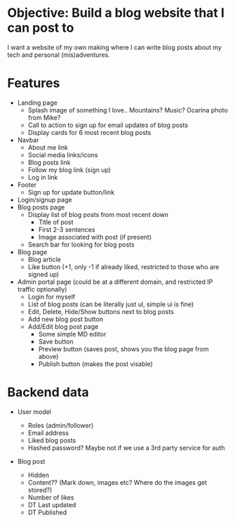 # Objective: Build a blog website that I can post to

I want a website of my own making where I can write blog posts about my tech and personal (mis)adventures.

# Features

- Landing page
    - Splash image of something I love.. Mountains? Music? Ocarina photo from Mike?
    - Call to action to sign up for email updates of blog posts
    - Display cards for 6 most recent blog posts
- Navbar
    - About me link
    - Social media links/icons
    - Blog posts link
    - Follow my blog link (sign up)
    - Log in link
- Footer
    - Sign up for update button/link
- Login/signup page
- Blog posts page
    - Display list of blog posts from most recent down
        - Title of post
        - First 2-3 sentences
        - Image associated with post (if present)
    - Search bar for looking for blog posts
- Blog page
    - Blog article
    - Like button (+1, only -1 if already liked, restricted to those who are signed up)
- Admin portal page (could be at a different domain, and restricted IP traffic optionally)
    - Login for myself
    - List of blog posts (can be literally just ul, simple ui is fine)
    - Edit, Delete, Hide/Show buttons next to blog posts
    - Add new blog post button
    - Add/Edit blog post page
        - Some simple MD editor
        - Save button
        - Preview button (saves post, shows you the blog page from above)
        - Publish button (makes the post visable)

# Backend data

- User model
    - Roles (admin/follower)
    - Email address
    - Liked blog posts
    - Hashed password? Maybe not if we use a 3rd party service for auth

- Blog post
    - Hidden
    - Content?? (Mark down, images etc? Where do the images get stored?)
    - Number of likes
    - DT Last updated
    - DT Published